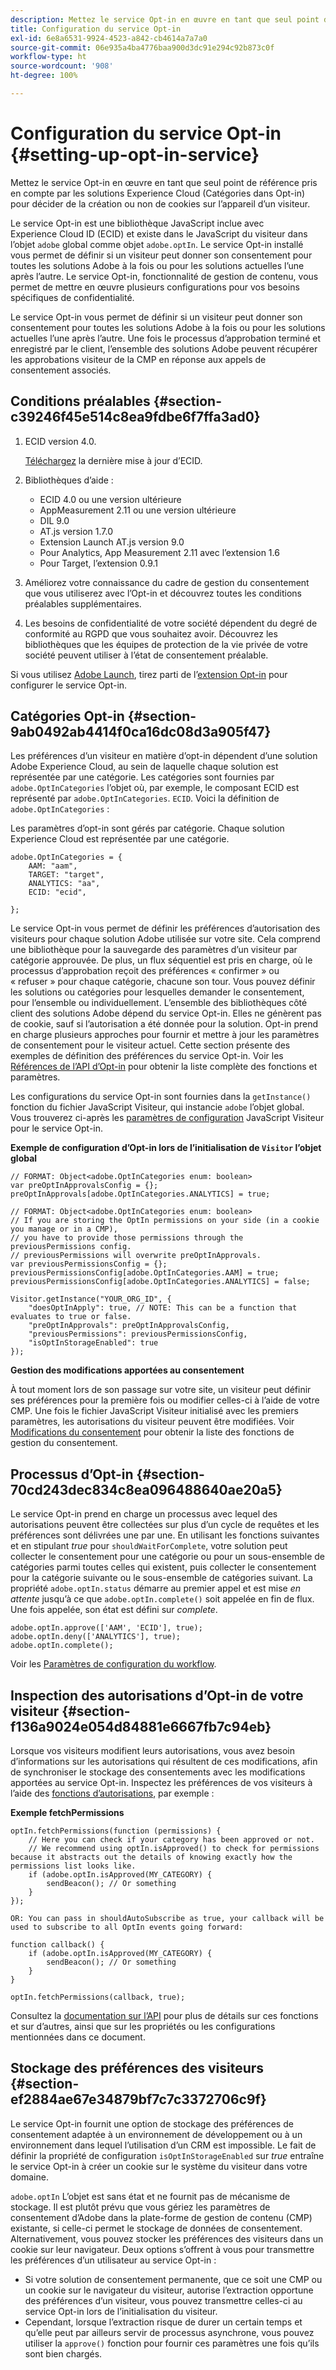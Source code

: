 ```yaml
---
description: Mettez le service Opt-in en œuvre en tant que seul point de référence pris en compte par les solutions Experience Cloud (Catégories dans Opt-in) pour décider de la création ou non de cookies sur l’appareil d’un visiteur.
title: Configuration du service Opt-in
exl-id: 6e8a6531-9924-4523-a842-cb4614a7a7a0
source-git-commit: 06e935a4ba4776baa900d3dc91e294c92b873c0f
workflow-type: ht
source-wordcount: '908'
ht-degree: 100%

---
```


# Configuration du service Opt-in {#setting-up-opt-in-service}

Mettez le service Opt-in en œuvre en tant que seul point de référence pris en compte par les solutions Experience Cloud (Catégories dans Opt-in) pour décider de la création ou non de cookies sur l’appareil d’un visiteur.

Le service Opt-in est une bibliothèque JavaScript inclue avec Experience Cloud ID (ECID) et existe dans le JavaScript du visiteur dans l’objet `adobe` global comme objet `adobe.optIn`. Le service Opt-in installé vous permet de définir si un visiteur peut donner son consentement pour toutes les solutions Adobe à la fois ou pour les solutions actuelles l’une après l’autre. Le service Opt-in, fonctionnalité de gestion de contenu, vous permet de mettre en œuvre plusieurs configurations pour vos besoins spécifiques de confidentialité.

Le service Opt-in vous permet de définir si un visiteur peut donner son consentement pour toutes les solutions Adobe à la fois ou pour les solutions actuelles l’une après l’autre. Une fois le processus d’approbation terminé et enregistré par le client, l’ensemble des solutions Adobe peuvent récupérer les approbations visiteur de la CMP en réponse aux appels de consentement associés.

## Conditions préalables {#section-c39246f45e514c8ea9fdbe6f7ffa3ad0}

1. ECID version 4.0.

   [Téléchargez](https://github.com/Adobe-Marketing-Cloud/id-service/releases) la dernière mise à jour d’ECID.

1. Bibliothèques d’aide :

   * ECID 4.0 ou une version ultérieure
   * AppMeasurement 2.11 ou une version ultérieure
   * DIL 9.0
   * AT.js version 1.7.0
   * Extension Launch AT.js version 9.0
   * Pour Analytics, App Measurement 2.11 avec l’extension 1.6
   * Pour Target, l’extension 0.9.1

1. Améliorez votre connaissance du cadre de gestion du consentement que vous utiliserez avec l’Opt-in et découvrez toutes les conditions préalables supplémentaires.

   <!--
   For IAB, see here for additional pre-reqs.
   -->

1. Les besoins de confidentialité de votre société dépendent du degré de conformité au RGPD que vous souhaitez avoir. Découvrez les bibliothèques que les équipes de protection de la vie privée de votre société peuvent utiliser à l’état de consentement préalable.

Si vous utilisez [Adobe Launch](https://experienceleague.adobe.com/docs/launch/using/home.html?lang=fr), tirez parti de l’[extension Opt-in](../../implementation-guides/opt-in-service/launch.md) pour configurer le service Opt-in.

## Catégories Opt-in {#section-9ab0492ab4414f0ca16dc08d3a905f47}

Les préférences d’un visiteur en matière d’opt-in dépendent d’une solution Adobe Experience Cloud, au sein de laquelle chaque solution est représentée par une catégorie. Les catégories sont fournies par `adobe.OptInCategories` l’objet où, par exemple, le composant ECID est représenté par `adobe.OptInCategories`. `ECID`. Voici la définition de `adobe.OptInCategories` :

Les paramètres d’opt-in sont gérés par catégorie. Chaque solution Experience Cloud est représentée par une catégorie.

```
adobe.OptInCategories = { 
    AAM: "aam", 
    TARGET: "target",  
    ANALYTICS: "aa", 
    ECID: "ecid", 
     
};
```

Le service Opt-in vous permet de définir les préférences d’autorisation des visiteurs pour chaque solution Adobe utilisée sur votre site. Cela comprend une bibliothèque pour la sauvegarde des paramètres d’un visiteur par catégorie approuvée. De plus, un flux séquentiel est pris en charge, où le processus d’approbation reçoit des préférences « confirmer » ou « refuser » pour chaque catégorie, chacune son tour. Vous pouvez définir les solutions ou catégories pour lesquelles demander le consentement, pour l’ensemble ou individuellement. 
L’ensemble des bibliothèques côté client des solutions Adobe dépend du service Opt-in. Elles ne génèrent pas de cookie, sauf si l’autorisation a été donnée pour la solution. Opt-in prend en charge plusieurs approches pour fournir et mettre à jour les paramètres de consentement pour le visiteur actuel. Cette section présente des exemples de définition des préférences du service Opt-in. Voir les [Références de l’API d’Opt-in](../../implementation-guides/opt-in-service/api.md#reference-4f30152333dd4990ab10c1b8b82fc867) pour obtenir la liste complète des fonctions et paramètres.

Les configurations du service Opt-in sont fournies dans la `getInstance()` fonction du fichier JavaScript Visiteur, qui instancie `adobe` l’objet global. Vous trouverez ci-après les [paramètres de configuration](../../implementation-guides/opt-in-service/api.md#section-d66018342baf401389f248bb381becbf) JavaScript Visiteur pour le service Opt-in.

**Exemple de configuration d’Opt-in lors de l’initialisation de `Visitor` l’objet global**

```
// FORMAT: Object<adobe.OptInCategories enum: boolean> 
var preOptInApprovalsConfig = {}; 
preOptInApprovals[adobe.OptInCategories.ANALYTICS] = true; 
  
// FORMAT: Object<adobe.OptInCategories enum: boolean> 
// If you are storing the OptIn permissions on your side (in a cookie you manage or in a CMP), 
// you have to provide those permissions through the previousPermissions config. 
// previousPermissions will overwrite preOptInApprovals. 
var previousPermissionsConfig = {}; 
previousPermissionsConfig[adobe.OptInCategories.AAM] = true; 
previousPermissionsConfig[adobe.OptInCategories.ANALYTICS] = false; 
  
Visitor.getInstance("YOUR_ORG_ID", { 
    "doesOptInApply": true, // NOTE: This can be a function that evaluates to true or false. 
    "preOptInApprovals": preOptInApprovalsConfig, 
    "previousPermissions": previousPermissionsConfig, 
    "isOptInStorageEnabled": true 
});
```

**Gestion des modifications apportées au consentement**

À tout moment lors de son passage sur votre site, un visiteur peut définir ses préférences pour la première fois ou modifier celles-ci à l’aide de votre CMP. Une fois le fichier JavaScript Visiteur initialisé avec les premiers paramètres, les autorisations du visiteur peuvent être modifiées. Voir [Modifications du consentement](../../implementation-guides/opt-in-service/api.md#section-c3d85403ff0d4394bd775c39f3d001fc) pour obtenir la liste des fonctions de gestion du consentement.

<!--
<p> *** <b>sample code block </b>*** </p>
-->

## Processus d’Opt-in {#section-70cd243dec834c8ea096488640ae20a5}

Le service Opt-in prend en charge un processus avec lequel des autorisations peuvent être collectées sur plus d’un cycle de requêtes et les préférences sont délivrées une par une. En utilisant les fonctions suivantes et en stipulant *true* pour `shouldWaitForComplete`, votre solution peut collecter le consentement pour une catégorie ou pour un sous-ensemble de catégories parmi toutes celles qui existent, puis collecter le consentement pour la catégorie suivante ou le sous-ensemble de catégories suivant. La propriété `adobe.optIn.status` démarre au premier appel et est mise *en attente* jusqu’à ce que `adobe.optIn.complete()` soit appelée en fin de flux. Une fois appelée, son état est défini sur *complete*.

```
adobe.optIn.approve(['AAM', 'ECID'], true); 
adobe.optIn.deny(['ANALYTICS'], true); 
adobe.optIn.complete();
```

Voir les [Paramètres de configuration du workflow](../../implementation-guides/opt-in-service/api.md#section-2c5adfa5459c4e72b96d2693123a53c2).

## Inspection des autorisations d’Opt-in de votre visiteur {#section-f136a9024e054d84881e6667fb7c94eb}

Lorsque vos visiteurs modifient leurs autorisations, vous avez besoin d’informations sur les autorisations qui résultent de ces modifications, afin de synchroniser le stockage des consentements avec les modifications apportées au service Opt-in. Inspectez les préférences de vos visiteurs à l’aide des [fonctions d’autorisations](../../implementation-guides/opt-in-service/api.md#section-7fe57279b5b44b4f8fe47e336df60155), par exemple :

**Exemple fetchPermissions**

```
optIn.fetchPermissions(function (permissions) { 
    // Here you can check if your category has been approved or not. 
    // We recommend using optIn.isApproved() to check for permissions because it abstracts out the details of knowing exactly how the permissions list looks like. 
    if (adobe.optIn.isApproved(MY_CATEGORY) { 
        sendBeacon(); // Or something 
    } 
});

OR: You can pass in shouldAutoSubscribe as true, your callback will be used to subscribe to all OptIn events going forward:

function callback() { 
    if (adobe.optIn.isApproved(MY_CATEGORY) { 
        sendBeacon(); // Or something 
    } 
}

optIn.fetchPermissions(callback, true);
```

Consultez la [documentation sur l’API](../../implementation-guides/opt-in-service/api.md#reference-4f30152333dd4990ab10c1b8b82fc867) pour plus de détails sur ces fonctions et sur d’autres, ainsi que sur les propriétés ou les configurations mentionnées dans ce document.

## Stockage des préférences des visiteurs {#section-ef2884ae67e34879bf7c7c3372706c9f}

Le service Opt-in fournit une option de stockage des préférences de consentement adaptée à un environnement de développement ou à un environnement dans lequel l’utilisation d’un CRM est impossible. Le fait de définir la propriété de configuration `isOptInStorageEnabled` sur *true* entraîne le service Opt-in à créer un cookie sur le système du visiteur dans votre domaine.

`adobe.optIn` L’objet est sans état et ne fournit pas de mécanisme de stockage. Il est plutôt prévu que vous gériez les paramètres de consentement d’Adobe dans la plate-forme de gestion de contenu (CMP) existante, si celle-ci permet le stockage de données de consentement. Alternativement, vous pouvez stocker les préférences des visiteurs dans un cookie sur leur navigateur. Deux options s’offrent à vous pour transmettre les préférences d’un utilisateur au service Opt-in :

* Si votre solution de consentement permanente, que ce soit une CMP ou un cookie sur le navigateur du visiteur, autorise l’extraction opportune des préférences d’un visiteur, vous pouvez transmettre celles-ci au service Opt-in lors de l’initialisation du visiteur.
* Cependant, lorsque l’extraction risque de durer un certain temps et qu’elle peut par ailleurs servir de processus asynchrone, vous pouvez utiliser la `approve()` fonction pour fournir ces paramètres une fois qu’ils sont bien chargés.
